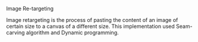 Image Re-targeting

Image retargeting is the process of pasting the content of an image of certain size to a canvas of a different size. 
This implementation used Seam-carving algorithm and Dynamic programming.
